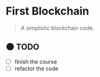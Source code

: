 # First Blockchain

> A simplistic blockchain code.

## :new_moon: TODO

* [ ] finish the course
* [ ] refactor the code

</br>